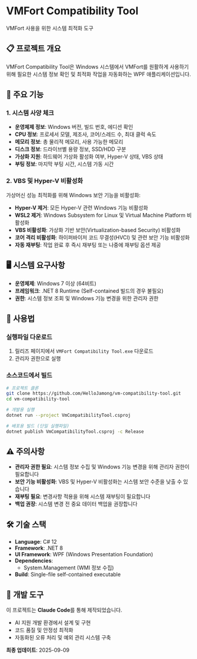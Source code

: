 # VMFort Compatibility Tool

VMFort 사용을 위한 시스템 최적화 도구

## 📋 프로젝트 개요

VMFort Compatibility Tool은 Windows 시스템에서 VMFort를 원활하게 사용하기 위해 필요한 시스템 정보 확인 및 최적화 작업을 자동화하는 WPF 애플리케이션입니다.

## 🎯 주요 기능

### 1. **시스템 사양 체크**
- **운영체제 정보**: Windows 버전, 빌드 번호, 에디션 확인
- **CPU 정보**: 프로세서 모델, 제조사, 코어/스레드 수, 최대 클럭 속도
- **메모리 정보**: 총 물리적 메모리, 사용 가능한 메모리
- **디스크 정보**: 드라이브별 용량 정보, SSD/HDD 구분
- **가상화 지원**: 하드웨어 가상화 활성화 여부, Hyper-V 상태, VBS 상태
- **부팅 정보**: 마지막 부팅 시간, 시스템 가동 시간

### 2. **VBS 및 Hyper-V 비활성화**
가상머신 성능 최적화를 위해 Windows 보안 기능을 비활성화:

- **Hyper-V 제거**: 모든 Hyper-V 관련 Windows 기능 비활성화
- **WSL2 제거**: Windows Subsystem for Linux 및 Virtual Machine Platform 비활성화  
- **VBS 비활성화**: 가상화 기반 보안(Virtualization-based Security) 비활성화
- **코어 격리 비활성화**: 하이퍼바이저 코드 무결성(HVCI) 및 관련 보안 기능 비활성화
- **자동 재부팅**: 작업 완료 후 즉시 재부팅 또는 나중에 재부팅 옵션 제공

## 🖥️ 시스템 요구사항

- **운영체제**: Windows 7 이상 (64비트)
- **프레임워크**: .NET 8 Runtime (Self-contained 빌드의 경우 불필요)
- **권한**: 시스템 정보 조회 및 Windows 기능 변경을 위한 관리자 권한

## 🚀 사용법

### 실행파일 다운로드
1. 릴리즈 페이지에서 `VMFort Compatibility Tool.exe` 다운로드
2. 관리자 권한으로 실행

### 소스코드에서 빌드
```bash
# 프로젝트 클론
git clone https://github.com/HelloJamong/vm-compatibility-tool.git
cd vm-compatibility-tool

# 개발용 실행
dotnet run --project VmCompatibilityTool.csproj

# 배포용 빌드 (단일 실행파일)
dotnet publish VmCompatibilityTool.csproj -c Release
```

## ⚠️ 주의사항

- **관리자 권한 필요**: 시스템 정보 수집 및 Windows 기능 변경을 위해 관리자 권한이 필요합니다
- **보안 기능 비활성화**: VBS 및 Hyper-V 비활성화는 시스템 보안 수준을 낮출 수 있습니다
- **재부팅 필요**: 변경사항 적용을 위해 시스템 재부팅이 필요합니다
- **백업 권장**: 시스템 변경 전 중요 데이터 백업을 권장합니다

## 🛠️ 기술 스택

- **Language**: C# 12
- **Framework**: .NET 8
- **UI Framework**: WPF (Windows Presentation Foundation)
- **Dependencies**: 
  - System.Management (WMI 정보 수집)
- **Build**: Single-file self-contained executable

## 🤖 개발 도구

이 프로젝트는 **Claude Code**를 통해 제작되었습니다.
- AI 지원 개발 환경에서 설계 및 구현
- 코드 품질 및 안정성 최적화
- 자동화된 오류 처리 및 예외 관리 시스템 구축

**최종 업데이트**: 2025-09-09
